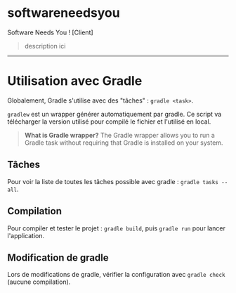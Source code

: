 # softwareneedsyou
Software Needs You ! [Client]

> description ici


----------

# Utilisation avec Gradle

Globalement, Gradle s'utilise avec des "tâches" : `gradle <task>`.

`gradlew` est un wrapper générer automatiquement par gradle.
Ce script va télécharger la version utilisé pour compilé le fichier et l'utilisé en local.

> **What is Gradle wrapper?**
> The Gradle wrapper allows you to run a Gradle task without requiring that Gradle is installed on your system.

## Tâches
Pour voir la liste de toutes les tâches possible avec gradle : `gradle tasks --all`.

## Compilation
Pour compiler et tester le projet : `gradle build`, puis `gradle run` pour lancer l'application.

## Modification de gradle
Lors de modifications de gradle, vérifier la configuration avec `gradle check` (aucune compilation).
